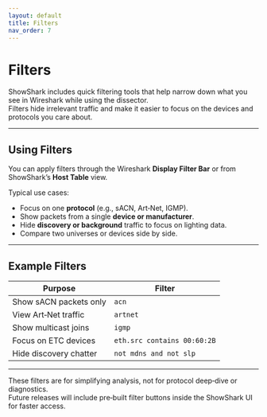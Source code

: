```yaml
---
layout: default
title: Filters
nav_order: 7
---
```


# Filters

ShowShark includes quick filtering tools that help narrow down what you see in Wireshark while using the dissector.  
Filters hide irrelevant traffic and make it easier to focus on the devices and protocols you care about.

---

## Using Filters

You can apply filters through the Wireshark **Display Filter Bar** or from ShowShark’s **Host Table** view.

Typical use cases:
- Focus on one **protocol** (e.g., sACN, Art‑Net, IGMP).  
- Show packets from a single **device or manufacturer**.  
- Hide **discovery or background** traffic to focus on lighting data.  
- Compare two universes or devices side by side.

---

## Example Filters

| Purpose | Filter |
|----------|--------|
| Show sACN packets only | `acn` |
| View Art‑Net traffic | `artnet` |
| Show multicast joins | `igmp` |
| Focus on ETC devices | `eth.src contains 00:60:2B` |
| Hide discovery chatter | `not mdns and not slp` |

---

These filters are for simplifying analysis, not for protocol deep‑dive or diagnostics.  
Future releases will include pre‑built filter buttons inside the ShowShark UI for faster access.
